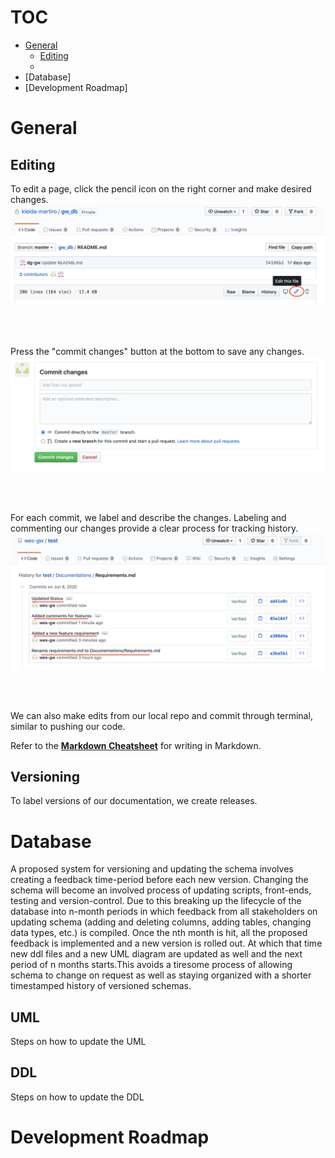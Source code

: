 # TOC
- [General](#general)
  - [Editing](#editing)
  - []()
- [Database]
- [Development Roadmap]


# General
## Editing 
To edit a page, click the pencil icon on the right corner and make desired changes.
![Edits](Images/editing.png)

<br>
<br>

Press the "commit changes" button at the bottom to save any changes. 
![Commit](Images/commit.png)

<br>
<br>

For each commit, we label and describe the changes. Labeling and commenting our changes provide a clear process for tracking history.
![history](Images/history.png)

<br>
<br>

We can also make edits from our local repo and commit through terminal, similar to pushing our code.

Refer to the [**Markdown Cheatsheet**](https://guides.github.com/features/mastering-markdown/) for writing in Markdown. 

## Versioning
To label versions of our documentation, we create releases. 



# Database
A proposed system for versioning and updating the schema involves creating a feedback time-period before each new version. Changing the schema will become an involved process of updating scripts, front-ends, testing and version-control. Due to this breaking up the lifecycle of the database into n-month periods in which feedback from all stakeholders on updating schema (adding and deleting columns, adding tables, changing data types, etc.) is compiled. Once the nth month is hit, all the proposed feedback is implemented and a new version is rolled out. At which that time new ddl files and a new UML diagram are updated as well and the next period of n months starts.This avoids a tiresome process of allowing schema to change on request as well as staying organized with a shorter timestamped history of versioned schemas.

## UML
Steps on how to update the UML

## DDL
Steps on how to update the DDL

# Development Roadmap




